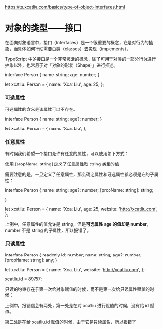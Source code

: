 https://ts.xcatliu.com/basics/type-of-object-interfaces.html


对象的类型——接口
=========

在面向对象语言中，接口（Interfaces）是一个很重要的概念，它是对行为的抽象，而具体如何行动需要由类（classes）去实现（implements）。

TypeScript 中的接口是一个非常灵活的概念，除了可用于对类的一部分行为进行抽象以外，也常用于对「对象的形状（Shape）」进行描述。


interface Person {
  name: string;
  age: number;
}

let xcatliu: Person = {
  name: 'Xcat Liu',
  age: 25,
};

### 可选属性

可选属性的含义是该属性可以不存在。

interface Person {
  name: string;
  age?: number;
}

let xcatliu: Person = {
  name: 'Xcat Liu',
};

### 任意属性
有时候我们希望一个接口允许有任意的属性，可以使用如下方式：

使用 [propName: string] 定义了任意属性取 string 类型的值

需要注意的是，一旦定义了任意属性，那么确定属性和可选属性都必须是它的子属性：

interface Person {
  name: string;
  age?: number;
  [propName: string]: string;
  <!-- [propName: string]: any; -->
}

let xcatliu: Person = {
  name: 'Xcat Liu',
  age: 25,
  website: 'http://xcatliu.com',
};

上例中，任意属性的值允许是 string，但是**可选属性 age 的值却是 number**，number 不是 string 的子属性，所以报错了。

### 只读属性

interface Person {
  readonly id: number;
  name: string;
  age?: number;
  [propName: string]: any;
}

let xcatliu: Person = {
  name: 'Xcat Liu',
  website: 'http://xcatliu.com',
};

xcatliu.id = 89757;

只读的约束存在于第一次给对象赋值的时候，而不是第一次给只读属性赋值的时候：

上例中，报错信息有两处，第一处是在对 xcatliu 进行赋值的时候，没有给 id 赋值。

第二处是在给 xcatliu.id 赋值的时候，由于它是只读属性，所以报错了